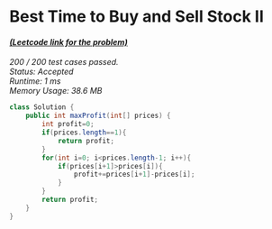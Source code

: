 # **Best Time to Buy and Sell Stock II**

#### [_(Leetcode link for the problem)_](https://leetcode.com/problems/best-time-to-buy-and-sell-stock-ii/)

_200 / 200 test cases passed.  
Status: Accepted  
Runtime: 1 ms  
Memory Usage: 38.6 MB_

```java
class Solution {
    public int maxProfit(int[] prices) {
        int profit=0;
        if(prices.length==1){
            return profit;
        }
        for(int i=0; i<prices.length-1; i++){
            if(prices[i+1]>prices[i]){
                profit+=prices[i+1]-prices[i];
            }
        }
        return profit;
    }
}
```
